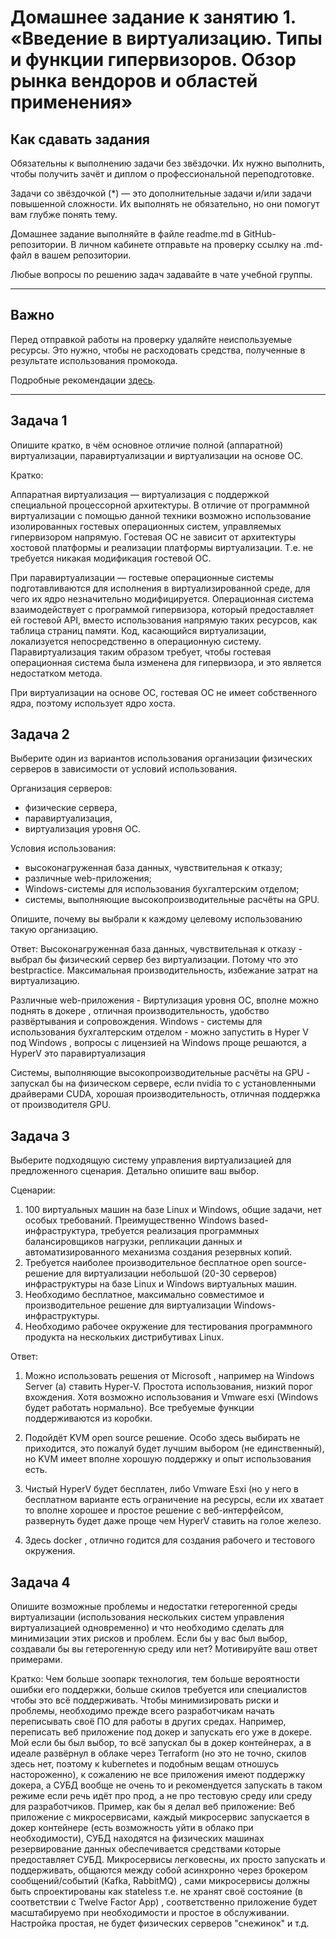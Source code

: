 
# Домашнее задание к занятию 1.  «Введение в виртуализацию. Типы и функции гипервизоров. Обзор рынка вендоров и областей применения»


## Как сдавать задания

Обязательны к выполнению задачи без звёздочки. Их нужно выполнить, чтобы получить зачёт и диплом о профессиональной переподготовке.

Задачи со звёздочкой (*) — это дополнительные задачи и/или задачи повышенной сложности. Их выполнять не обязательно, но они помогут вам глубже понять тему.

Домашнее задание выполняйте в файле readme.md в GitHub-репозитории. В личном кабинете отправьте на проверку ссылку на .md-файл в вашем репозитории.

Любые вопросы по решению задач задавайте в чате учебной группы.

---

## Важно

Перед отправкой работы на проверку удаляйте неиспользуемые ресурсы.
Это нужно, чтобы не расходовать средства, полученные в результате использования промокода.

Подробные рекомендации [здесь](https://github.com/netology-code/virt-homeworks/blob/virt-11/r/README.md).

---

## Задача 1

Опишите кратко, в чём основное отличие полной (аппаратной) виртуализации, паравиртуализации и виртуализации на основе ОС.

Кратко:

Аппаратная виртуализация — виртуализация с поддержкой специальной процессорной архитектуры. В отличие от программной виртуализации с помощью данной техники возможно использование изолированных гостевых операционных систем, управляемых гипервизором напрямую. Гостевая ОС не зависит от архитектуры хостовой платформы и реализации платформы виртуализации. Т.е. не требуется никакая модификация гостевой ОС.

При паравиртуализации — гостевые операционные системы подготавливаются для исполнения в виртуализированной среде, для чего их ядро незначительно модифицируется. Операционная система взаимодействует с программой гипервизора, который предоставляет ей гостевой API, вместо использования напрямую таких ресурсов, как таблица страниц памяти. Код, касающийся виртуализации, локализуется непосредственно в операционную систему. Паравиртуализация таким образом требует, чтобы гостевая операционная система была изменена для гипервизора, и это является недостатком метода. 

При виртуализации на основе ОС, гостевая ОС не имеет собственного ядра, поэтому использует ядро хоста.

## Задача 2

Выберите один из вариантов использования организации физических серверов в зависимости от условий использования.

Организация серверов:

- физические сервера,
- паравиртуализация,
- виртуализация уровня ОС.

Условия использования:

- высоконагруженная база данных, чувствительная к отказу;
- различные web-приложения;
- Windows-системы для использования бухгалтерским отделом;
- системы, выполняющие высокопроизводительные расчёты на GPU.

Опишите, почему вы выбрали к каждому целевому использованию такую организацию.

Ответ: 
Высоконагруженная база данных, чувствительная к отказу - выбрал бы физический сервер без виртуализации. Потому что это bestpractice. Максимальная производительность, избежание затрат на виртуализацию.

Различные web-приложения - Виртулизация уровня ОС, вполне можно поднять в докере , отличная производительность, удобство развёртывания и сопровождения.
Windows - системы для использования бухгалтерским отделом - можно запустить в Hyper V под Windows , вопросы с лицензией на Windows проще решаются, а HyperV это паравиртуализация 

Системы, выполняющие высокопроизводительные расчёты на GPU - запускал бы на физическом сервере, если nvidia то с установленными драйверами CUDA, хорошая производительность, отличная поддержка от производителя GPU.


## Задача 3

Выберите подходящую систему управления виртуализацией для предложенного сценария. Детально опишите ваш выбор.

Сценарии:

1. 100 виртуальных машин на базе Linux и Windows, общие задачи, нет особых требований. Преимущественно Windows based-инфраструктура, требуется реализация программных балансировщиков нагрузки, репликации данных и автоматизированного механизма создания резервных копий.
2. Требуется наиболее производительное бесплатное open source-решение для виртуализации небольшой (20-30 серверов) инфраструктуры на базе Linux и Windows виртуальных машин.
3. Необходимо бесплатное, максимально совместимое и производительное решение для виртуализации Windows-инфраструктуры.
4. Необходимо рабочее окружение для тестирования программного продукта на нескольких дистрибутивах Linux.

Ответ:
1. Можно использовать решения от Microsoft , например на Windows Server (а) ставить Hyper-V. Простота использования, низкий порог вхождения. Хотя возможно использования и Vmware esxi (Windows будет работать нормально). Все требуемые функции поддерживаются из коробки.

2. Подойдёт KVM open source решение. Особо здесь выбирать не приходится, это пожалуй будет лучшим выбором (не единственный), но KVM имеет вполне хорошую поддержку и опыт использования есть.

3. Чистый HyperV будет бесплатен, либо Vmware Esxi (но у него в бесплатном варианте  есть ограничение на ресурсы, если их хватает то вполне хорошее и простое решение с веб-интерфейсом, развернуть будет даже проще чем HyperV ставить на голое железо.

4. Здесь docker , отлично годится для создания рабочего и тестового окружения. 

## Задача 4

Опишите возможные проблемы и недостатки гетерогенной среды виртуализации (использования нескольких систем управления виртуализацией одновременно) и что необходимо сделать для минимизации этих рисков и проблем. Если бы у вас был выбор, создавали бы вы гетерогенную среду или нет? Мотивируйте ваш ответ примерами.

Кратко:
Чем больше зоопарк технология, тем больше вероятности ошибки его поддержки, больше скилов требуется или специалистов чтобы это всё поддерживать.
Чтобы минимизировать риски и проблемы, необходимо прежде всего разработчикам начать переписывать своё ПО для работы в других средах. Например, переписать веб приложение под докер и запускать его уже в докере.
Мой если бы был выбор, то всё запускал бы в докер контейнерах, а в идеале развёрнул в облаке через Terraform (но это не точно, скилов здесь нет, поэтому к kubernetes и подобным вещам отношусь настороженно),  к сожалению не все приложения имеют поддержку докера, а СУБД вообще не очень то и рекомендуется запускать в таком режиме если речь идёт про прод, а не про тестовую среду или среду для разработчиков.
Пример, как бы я делал веб приложение:
Веб приложение с микросервисами, каждый микросервис запускается в докер контейнере (есть возможность уйти в облако при необходимости),  СУБД находятся на физических машинах резервирование данных обеспечивается средствами которые предоставляет СУБД. Микросервисы легковесны, их просто запускать и поддерживать, общаются между собой асинхронно через брокером сообщений/событий (Kafka, RabbitMQ) , сами микросервисы должны быть спроектированы как  stateless т.е. не хранят своё состояние (в соответствии с Twelve Factor App) , соответственно приложение будет масштабируемо при необходимости и простое в обслуживании. 
Настройка простая, не будет физических серверов  "снежинок" и т.д.

